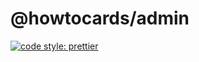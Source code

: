 # @howtocards/admin

[![code style: prettier](https://img.shields.io/badge/code_style-prettier-ff69b4.svg)](http://prettier.io)
